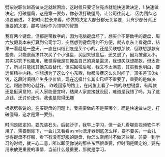劈柴说职位越高做决定就越困难，这时候只要记住亮点就能快速做决定，1.快速做决定，打破僵局，这是第一要务，你必须打破僵局，让公司往前走，
因为团队必须要前进， 2.把时间拉长来看，你做的决定大部分都无关紧要，只有少部分真正重要的决定，那考验你作为领导的智慧

我有两个键盘，但都是带数字的，因为电脑键盘坏了，想买个不带数字的键盘，周六放假我本来打算到公司学习，突然想到键盘用的不方便，就去京东上看键盘，结果一看就是一整天，一直在纠结到底是买个小的，还是买联想那款，但联想那款有些贵，只能退而求其次买了个小键盘，买回来键盘后，还又退了，因为按键太小，其实讲究下也能用，我觉得我是在掩盖自己的真是需求，我想买联想那款，但太贵了，所以只能找其他东西替代，但买回啦后呢，我又不太满意，其实我也明白，要远离精神内耗。你想想为了这么个小东西，你都浪费这么久时间了，顶多差100块钱，这段时间得产生多少价值，现在选择什么其实已经不重要了，重要的是做决定。跟随你的心就好。
昨晚回家的路上，在闲鱼上看了一路的联想键盘，有两款还是挺满意的，问人家能便宜吗，结果人家直接就没回，难道是我错了吗，为了这点钱，还讨价还价。我也是觉得无趣

根据劈柴说的，在买键盘的问题上，我需要做的不是买哪个，而是快速做决定，打破僵局，这才是第一要务。


时间是固定的，要先装石头，后装沙子，我早上学习，但一会儿看哪些视频软件不用了，需要删除下，一会儿又看看usmile洗牙器到底怎么样，要不要买，一会儿觉得键盘不舒服，看下有没有舒服的键盘，你怎么空闲时不做这些呢，非要一到学习的时候，就三心二意，所以即便你说的那些东西很重要，但时间是固定的，要先用来放更重要的事情，当前什么最重要，那就是学习，
